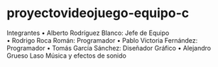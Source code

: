 # proyectovideojuego-equipo-c
Integrantes
•	Alberto Rodríguez Blanco: Jefe de Equipo	
•	Rodrigo Roca Román: Programador
•	Pablo Victoria Fernández: Programador
•	Tomás García Sánchez: Diseñador Gráfico
•	Alejandro Grueso Laso Música y efectos de sonido 

